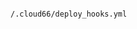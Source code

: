 <!-- usedin: [ _includes/_inlines/Deployment/common/deploy-hooks] - layout:code post: deploy-hooks_how-to-use-deploy-hooks -->

```

/.cloud66/deploy_hooks.yml

```
